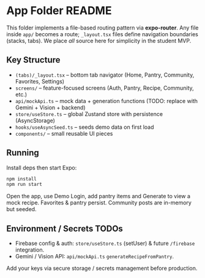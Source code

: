 # App Folder README

This folder implements a file-based routing pattern via **expo-router**. Any file inside `app/` becomes a route; `_layout.tsx` files define navigation boundaries (stacks, tabs). We place _all_ source here for simplicity in the student MVP.

## Key Structure

- `(tabs)/_layout.tsx` – bottom tab navigator (Home, Pantry, Community, Favorites, Settings)
- `screens/` – feature-focused screens (Auth, Pantry, Recipe, Community, etc.)
- `api/mockApi.ts` – mock data + generation functions (TODO: replace with Gemini + Vision + backend)
- `store/useStore.ts` – global Zustand store with persistence (AsyncStorage)
- `hooks/useAsyncSeed.ts` – seeds demo data on first load
- `components/` – small reusable UI pieces

## Running

Install deps then start Expo:

```bash
npm install
npm run start
```

Open the app, use Demo Login, add pantry items and Generate to view a mock recipe. Favorites & pantry persist. Community posts are in-memory but seeded.

## Environment / Secrets TODOs

- Firebase config & auth: `store/useStore.ts` (setUser) & future `/firebase` integration.
- Gemini / Vision API: `api/mockApi.ts` `generateRecipeFromPantry`.

Add your keys via secure storage / secrets management before production.
